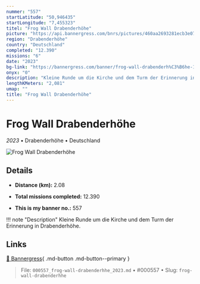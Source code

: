 ```yaml
---
nummer: "557"
startLatitude: "50,946435"
startLongitude: "7,455323"
titel: "Frog Wall Drabenderhöhe"
picture: "https://api.bannergress.com/bnrs/pictures/460aa2693281ecb3e07f5c1d6fefbeda"
region: "Drabenderhöhe"
country: "Deutschland"
completed: "12.390"
missions: "6"
date: "2023"
bg-link: "https://bannergress.com/banner/frog-wall-drabenderh%C3%B6he-176f"
onyx: "0"
description: "Kleine Runde um die Kirche und dem Turm der Erinnerung in Drabenderhöhe."
lengthKMeters: "2,081"
umap: ""
title: "Frog Wall Drabenderhöhe"
---
```

# Frog Wall Drabenderhöhe

*2023* • Drabenderhöhe • Deutschland

![Frog Wall Drabenderhöhe](https://api.bannergress.com/bnrs/pictures/460aa2693281ecb3e07f5c1d6fefbeda)

## Details
- **Distance (km):** 2.08

- **Total missions completed:** 12.390
- **This is my banner no.:** 557


!!! note "Description"
    Kleine Runde um die Kirche und dem Turm der Erinnerung in Drabenderhöhe.



## Links
[🔗 Bannergress](https://bannergress.com/banner/frog-wall-drabenderh%C3%B6he-176f){ .md-button .md-button--primary }



> File: `000557_frog-wall-drabenderhhe_2023.md` • #000557 • Slug: `frog-wall-drabenderhhe`
